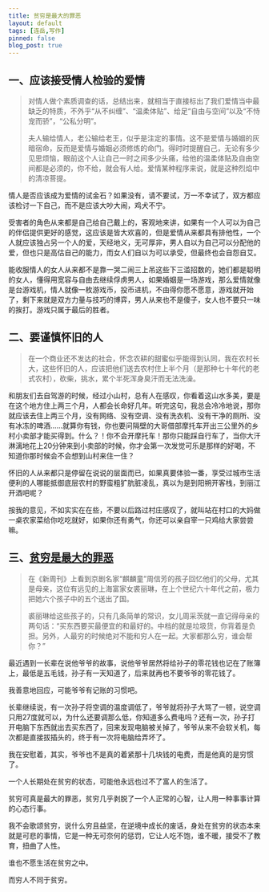 ```yaml
---
title: 贫穷是最大的罪恶
layout: default
tags: [连岳,写作]
pinned: false
blog_post: true
---
```


## 一、应该接受情人检验的爱情

>对情人做个素质调查的话，总结出来，就相当于直接标出了我们爱情当中最缺乏的特质，不外乎“从不纠缠”、“温柔体贴”、给足“自由与空间”以及“不恃宠而骄”，“公私分明”。
>
>夫人输给情人，老公输给老王，似乎是注定的事情。这不是爱情与婚姻的灰暗宿命，反而是爱情与婚姻必须修炼的命门。得时时提醒自己，无论有多少见思烦恼，眼前这个人让自己一时之间多少头痛，给他的温柔体贴及自由空间都是必须的，你不给，就会有人给。爱情某种程序来说，就是这种烈焰中的清凉菩提。 

情人是否应该成为爱情的试金石？如果没有，请不要试，万一不幸试了，双方都应该检讨一下自己，而不是应该大吵大闹，鸡犬不宁。

受害者的角色从来都是自己给自己戴上的，客观地来讲，如果有一个人可以为自己的伴侣提供更好的感觉，这应该是皆大欢喜的，但是爱情从来都具有排他性，一个人就应该独占另一个人的爱，天经地义，无可厚非，男人自以为自己可以分配他的爱，但也只是高估自己的能力，而女人们自以为可以承受，但最终也会自怨自艾。

能收服情人的女人从来都不是靠一哭二闹三上吊这些下三滥招数的，她们都是聪明的女人，懂得用宽容与自由去继续俘虏男人，如果婚姻是一场游戏，那么爱情就像是台游戏机，情人就像一枚游戏币，投币进机，不由得你愿不愿意，游戏就开始了，剩下来就是双方力量与技巧的博弈，男人从来也不是傻子，女人也不要只一味的挨打。游戏只属于最后的胜者。

## 二、要谨慎怀旧的人

>在一个商业还不发达的社会，怀念农耕的甜蜜似乎能得到认同，我在农村长大，这些怀旧的人，应该把他们送去农村住上半个月（是那种七十年代的老式农村），砍柴，挑水，累个半死浑身臭汗而无法洗澡。

和朋友们去自驾游的时候，经过小山村，总有人在感叹，你看着这山水多美，要是在这个地方住上两三个月，人都会长命好几年。听完这句，我总会冷冷地说，那你就应该去住上两三个月，没有网络、没有空调、没有洗衣机、没有干净的厕所、没有冰冻的啤酒……就算你有钱，你也要问隔壁的大哥借部摩托车开出三公里外的乡村小卖部才能买得到。什么？！你不会开摩托车！那你只能踩自行车了，当你大汗淋漓地花上20分钟来到小卖部的时候，你才会第一次发觉可乐是那样的好喝，不知道你那时候会不会想到山村来住一住？

怀旧的人从来都只是停留在说说的层面而已，如果真要体验一番，享受过城市生活便利的人哪能抵御底层农村的野蛮粗犷肮脏凌乱，真以为是到阳朔开客栈，到丽江开酒吧呢？

按我的意见，不如实实在在些，不要以后路过村庄感叹了，就叫站在村口的大妈做一桌农家菜给你吃吃就好，如果你还有勇气，你还可以亲自宰一只鸡给大家尝尝嘛。

## 三、[贫穷是最大的罪恶](http://dajia.qq.com/blog/213581004244925?u=cnfeat&t=207279086772291&msgfrom=1737&area=msgtext&clickfrom=3&clickscene=other)

>在《新周刊》上看到京剧名家“麒麟童”周信芳的孩子回忆他们的父母，尤其是母亲，这位有远见的上海富家女裘丽琳，在上个世纪六十年代之前，极力把她六个孩子中的五个送出了国。
>
>裘丽琳给这些孩子的，只有几条简单的常识，女儿周采茨就一直记得母亲的两句话：“买东西要买最便宜的和最好的。中档的就是垃圾货，你背着是负担。另外，人最穷的时候绝对不能和穷人在一起。大家都那么穷，谁会帮你？”

最近遇到一长辈在说他爷爷的故事，说他爷爷居然将给孙子的零花钱也记在了账簿上，最低是五毛钱，孙子有一天知道了，后来就再也不要爷爷的零花钱了。

我善意地回应，可能爷爷有记账的习惯吧。

长辈继续说，有一次孙子将空调的温度调低了，爷爷就将孙子大骂了一顿，说空调只用27度就可以，为什么还要调那么低，你知道多么费电吗？还有一次，孙子打开电脑下东西就出去买东西了，回来发现电脑被关掉了，爷爷从来不会软关机，每次都是直接拔插头的，终于有一次将电脑给弄坏了。

我在安慰着，其实，爷爷也不是真的着紧那十几块钱的电费，而是他真的是穷惯了。

一个人长期处在贫穷的状态，可能他永远也过不了富人的生活了。

贫穷可真是最大的罪恶，贫穷几乎剥脱了一个人正常的心智，让人用一种事事计算的心态行事。

我不会歌颂贫穷，说什么穷且益坚，在逆境中成长的废话，身处在贫穷的状态本来就是可悲的事情，它是一种无可奈何的惩罚，它让人吃不饱，谁不暖，接受不了教育，扭曲了人性。

谁也不愿生活在贫穷之中。

而穷人不同于贫穷。




